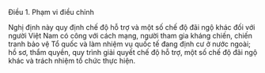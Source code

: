 Điều 1. Phạm vi điều chỉnh

Nghị định này quy định chế độ hỗ trợ và một số chế độ đãi ngộ khác đối với người Việt Nam có công với cách mạng, người tham gia kháng chiến, chiến tranh bảo vệ Tổ quốc và làm nhiệm vụ quốc tế đang định cư ở nước ngoài; hồ sơ, thẩm quyền, quy trình giải quyết chế độ hỗ trợ, một số chế độ đãi ngộ khác và trách nhiệm tổ chức thực hiện.
